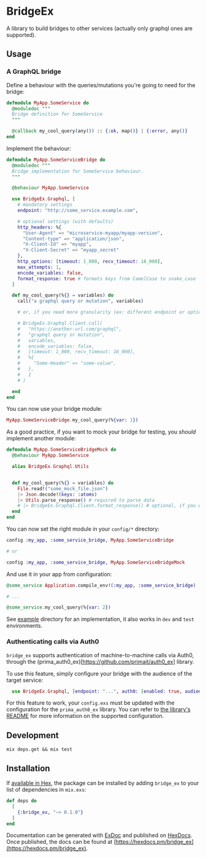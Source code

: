 # BridgeEx

A library to build bridges to other services (actually only graphql ones are supported).

## Usage

### A GraphQL bridge

Define a behaviour with the queries/mutations you're going to need for the bridge:

```elixir
defmodule MyApp.SomeService do
  @moduledoc """
  Bridge definition for SomeService
  """

  @callback my_cool_query(any()) :: {:ok, map()} | {:error, any()}
end
```

Implement the behaviour:

```elixir
defmodule MyApp.SomeServiceBridge do
  @moduledoc """
  Bridge implementation for SomeService behaviour.
  """

  @behaviour MyApp.SomeService

  use BridgeEx.Graphql, [
    # mandatory settings
    endpoint: "http://some_service.example.com",

    # optional settings (with defaults)
    http_headers: %{
      "User-Agent" => "microservice-myapp/myapp-version",
      "Content-type" => "application/json",
      "X-Client-Id" => "myapp",
      "X-Client-Secret" => "myapp_secret"
    },
    http_options: [timeout: 1_000, recv_timeout: 16_000],
    max_attempts: 1,
    encode_variables: false,
    format_response: true # formats keys from CamelCase to snake_case
  ]

  def my_cool_query(%{} = variables) do
    call("a graphql query or mutation", variables)

    # or, if you need more granularity (ex: different endpoint or options):

    # BridgeEx.Graphql.Client.call(
    #   "https://another-url.com/graphql",
    #   "graphql query or mutation",
    #   variables,
    #   encode_variables: false,
    #   [timeout: 1_000, recv_timeout: 16_000],
    #   %{
    #     "Some-Header" => "some-value",
    #   },
    #   1
    # )

  end
end
```

You can now use your bridge module:

```elixir
MyApp.SomeServiceBridge.my_cool_query(%{var: 1})
```

As a good practice, if you want to mock your bridge for testing, you _should_ implement another module:

```elixir
defmodule MyApp.SomeServiceBridgeMock do
  @behaviour MyApp.SomeService

  alias BridgeEx.Graphql.Utils


  def my_cool_query(%{} = variables) do
    File.read!("some_mock_file.json")
    |> Json.decode!(keys: :atoms)
    |> Utils.parse_response() # required to parse data
    # |> BridgeEx.Graphql.Client.format_response() # optional, if you want to format response
  end
end
```

You can now set the right module in your `config/*` directory:

```elixir
config :my_app, :some_service_bridge, MyApp.SomeServiceBridge

# or

config :my_app, :some_service_bridge, MyApp.SomeServiceBridgeMock
```

And use it in your app from configuration:

```elixir
@some_service Application.compile_env!(:my_app, :some_service_bridge)

# ...

@some_service.my_cool_query(%{var: 2})
```

See [example](example) directory for an implementation, it also works in `dev` and `test` environments.

### Authenticating calls via Auth0

`bridge_ex` supports authentication of machine-to-machine calls via Auth0, through the (prima_auth0_ex)[https://github.com/primait/auth0_ex] library.

To use this feature, simply configure your bridge with the audience of the target service:

```elixir
  use BridgeEx.Graphql, [endpoint: "...", auth0: [enabled: true, audience: "target_audience"]]
```

For this feature to work, your `config.exs` must be updated with the configuration for the `prima_auth0_ex` library.
You can refer to [the library's README](https://github.com/primait/auth0_ex/blob/master/README.md#configuration) for more information on the supported configuration.

## Development

`mix deps.get && mix test`

## Installation

If [available in Hex](https://hex.pm/docs/publish), the package can be installed
by adding `bridge_ex` to your list of dependencies in `mix.exs`:

```elixir
def deps do
  [
    {:bridge_ex, "~> 0.1.0"}
  ]
end
```

Documentation can be generated with [ExDoc](https://github.com/elixir-lang/ex_doc)
and published on [HexDocs](https://hexdocs.pm). Once published, the docs can
be found at [https://hexdocs.pm/bridge_ex](https://hexdocs.pm/bridge_ex).
